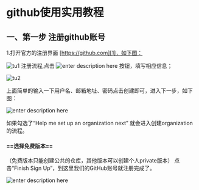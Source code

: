 # github使用实用教程

## 一、第一步 注册github账号
1.打开官方的注册界面 [https://github.com][1]，如下图：

![tu1][2]
注册流程,点击 ![enter description here][3] 按钮，填写相应信息；

![tu2][4]

上面简单的输入一下用户名、邮箱地址、密码点击创建即可，进入下一步，如下图：

![enter description here][5]


如果勾选了“Help me set up an organization next” 就会进入创建organization的流程。

#### ==选择免费版本==
（免费版本只能创建公共的仓库，其他版本可以创建个人private版本）
 点击“Finish Sign Up”，到这里我们的GitHub账号就注册完成了。

![enter description here][6]


  [1]: https://github.com
  [2]:http://img.blog.csdn.net/20151211095541384
  [3]: ./images/signup.png "signup.png"
  [4]:http://img.blog.csdn.net/20151211095842290
  [5]: http://img.blog.csdn.net/20151211100213630
  [6]: http://img.blog.csdn.net/20151211100654251
